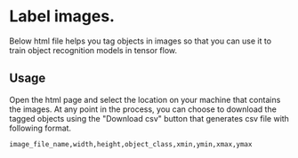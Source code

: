 # Label images.
Below html file helps you tag objects in images so that you can use it to train object recognition models in tensor flow.

## Usage
Open the html page and select the location on your machine that contains the images.
At any point in the process, you can choose to download the tagged objects using the "Download csv" button that generates csv file with following format.

```
image_file_name,width,height,object_class,xmin,ymin,xmax,ymax
```

